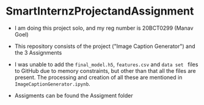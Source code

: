 # SmartInternzProjectandAssignment
- I am doing this project solo, and my reg number is 20BCT0299 (Manav Goel)
- This repository consists of the project ("Image Caption Generator") and the 3 Assignments

- I was unable to add the `final_model.h5`, `features.csv` and `data set ` files to GitHub due to memory constraints, but other than that all the files are present. The processing and creation of all these are mentioned in `ImageCaptionGenerator.ipynb`.

- Assigments can be found the Assigment folder
